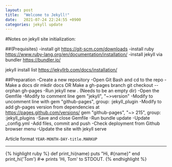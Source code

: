 ```yaml
---
layout: post
title:  "Welcome to Jekyll!"
date:   2021-07-24 22:24:55 +0900
categories: jekyll update
---
```


#Notes on jekyll site initialization: 

##(Prequisites)
-install git https://git-scm.com/downloads
-install ruby https://www.ruby-lang.org/en/documentation/installation/
-install jekyll via bundler https://bundler.io/ 

jekyll install list https://jekyllrb.com/docs/installation/ 

##Preparation 
-Create a new repository 
-Open Git Bash and cd to the repo 
-Make a docs dir  mkdir docs
OR 
Make a gh-pages branch git checkout --orphan gh-pages 
-Run jekyll new . 
(Needs to be an empty dir) 
-Open the Gemfile
-Modify to comment line gem "jekyll", "~>version"
-Modify to uncomment line with gem "github-pages", group: :jekyll_plugin 
-Modify to add gh-pages version from dependencies at https://pages.github.com/versions/ 
    gem "github-pages", "~> 215", group: :jekyll_plugins
-Save and close Gemfile 
-Run bundle update 
-Update _config.yml
-Add files, commit and push 
-Check deployment from Github browser menu
-Update the site with jekyll serve 

Article format `YEAR-MONTH-DAY-title.MARKUP`

--------------------------------------------

{% highlight ruby %}
def print_hi(name)
  puts "Hi, #{name}"
end
print_hi('Tom')
#=> prints 'Hi, Tom' to STDOUT.
{% endhighlight %}

[jekyll-docs]: https://jekyllrb.com/docs/home
[jekyll-gh]:   https://github.com/jekyll/jekyll
[jekyll-talk]: https://talk.jekyllrb.com/
